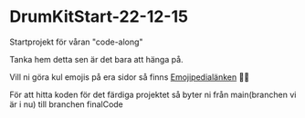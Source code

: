 # DrumKitStart-22-12-15

Startprojekt för våran "code-along"

Tanka hem detta sen är det bara att hänga på.

Vill ni göra kul emojis på era sidor så finns [Emojipedialänken](https://emojipedia.org/drum/) 😵‍💫



För att hitta koden för det färdiga projektet så byter ni från main(branchen vi är i nu) till branchen finalCode
